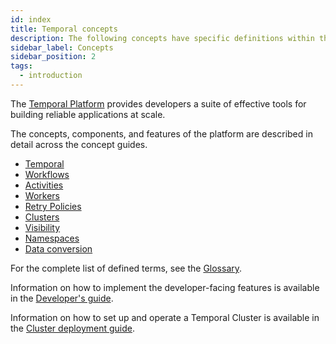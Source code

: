 ```yaml
---
id: index
title: Temporal concepts
description: The following concepts have specific definitions within the context of the Temporal Platform.
sidebar_label: Concepts
sidebar_position: 2
tags:
  - introduction
---
```


The [Temporal Platform](/temporal) provides developers a suite of effective tools for building reliable applications at scale.

The concepts, components, and features of the platform are described in detail across the concept guides.

- [Temporal](/temporal)
- [Workflows](/workflows)
- [Activities](/activities)
- [Workers](/workers)
- [Retry Policies](/retry-policies)
- [Clusters](/clusters)
- [Visibility](/visibility)
- [Namespaces](/namespaces)
- [Data conversion](/dataconversion)

For the complete list of defined terms, see the [Glossary](/glossary).

Information on how to implement the developer-facing features is available in the [Developer's guide](/dev-guide).

Information on how to set up and operate a Temporal Cluster is available in the [Cluster deployment guide](/cluster-deployment-guide).
